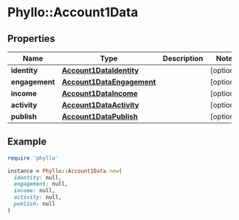 # Phyllo::Account1Data

## Properties

| Name | Type | Description | Notes |
| ---- | ---- | ----------- | ----- |
| **identity** | [**Account1DataIdentity**](Account1DataIdentity.md) |  | [optional] |
| **engagement** | [**Account1DataEngagement**](Account1DataEngagement.md) |  | [optional] |
| **income** | [**Account1DataIncome**](Account1DataIncome.md) |  | [optional] |
| **activity** | [**Account1DataActivity**](Account1DataActivity.md) |  | [optional] |
| **publish** | [**Account1DataPublish**](Account1DataPublish.md) |  | [optional] |

## Example

```ruby
require 'phyllo'

instance = Phyllo::Account1Data.new(
  identity: null,
  engagement: null,
  income: null,
  activity: null,
  publish: null
)
```

